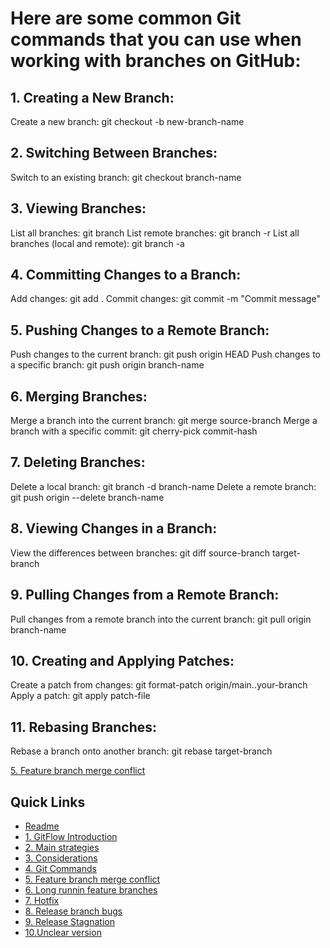 # Here are some common Git commands that you can use when working with branches on GitHub:

## 1. Creating a New Branch:

Create a new branch: git checkout -b new-branch-name

## 2. Switching Between Branches:

Switch to an existing branch: git checkout branch-name

## 3. Viewing Branches:

List all branches: git branch
List remote branches: git branch -r
List all branches (local and remote): git branch -a

## 4. Committing Changes to a Branch:

Add changes: git add .
Commit changes: git commit -m "Commit message"

## 5. Pushing Changes to a Remote Branch:

Push changes to the current branch: git push origin HEAD
Push changes to a specific branch: git push origin branch-name

## 6. Merging Branches:

Merge a branch into the current branch: git merge source-branch
Merge a branch with a specific commit: git cherry-pick commit-hash

## 7. Deleting Branches:

Delete a local branch: git branch -d branch-name
Delete a remote branch: git push origin --delete branch-name

## 8. Viewing Changes in a Branch:

View the differences between branches: git diff source-branch target-branch

## 9. Pulling Changes from a Remote Branch:

Pull changes from a remote branch into the current branch: git pull origin branch-name

## 10. Creating and Applying Patches:

Create a patch from changes: git format-patch origin/main..your-branch
Apply a patch: git apply patch-file

## 11. Rebasing Branches:

Rebase a branch onto another branch: git rebase target-branch

[5. Feature branch merge conflict](5.featureBranchMergeConflict.md)

## Quick Links

- [Readme](README.md)
- [1. GitFlow Introduction](1.GitFlowIntroduction.md)
- [2. Main strategies](2.Mainstrategies.md)
- [3. Considerations](3.Considerations.md)
- [4. Git Commands](4.GitCommands.md)
- [5. Feature branch merge conflict](5.featureBranchMergeConflict.md)
- [6. Long runnin feature branches](6.longrunninFeatureBranches.md)
- [7. Hotfix](7.mergingHotFixintoDevelo.md)
- [8. Release branch bugs](8.releaseBranchBugs.md)
- [9. Release Stagnation](9.releaseStagnation.md)
- [10.Unclear version](10.unclearVersioning.md)